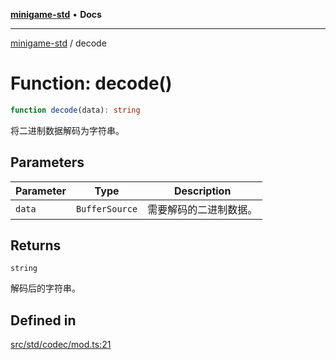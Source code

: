 [**minigame-std**](../README.md) • **Docs**

***

[minigame-std](../README.md) / decode

# Function: decode()

```ts
function decode(data): string
```

将二进制数据解码为字符串。

## Parameters

| Parameter | Type | Description |
| ------ | ------ | ------ |
| `data` | `BufferSource` | 需要解码的二进制数据。 |

## Returns

`string`

解码后的字符串。

## Defined in

[src/std/codec/mod.ts:21](https://github.com/JiangJie/minigame-std/blob/d5a0bd55450bd8f6d3ddbc9f604a3e15ebaebf6d/src/std/codec/mod.ts#L21)
